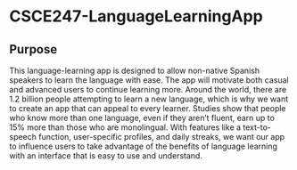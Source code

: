 # CSCE247-LanguageLearningApp

## Purpose
This language-learning app is designed to allow non-native Spanish speakers to learn the language with ease. The app will motivate both casual and advanced users to continue learning more. Around the world, there are 1.2 billion people attempting to learn a new language, which is why we want to create an app that can appeal to every learner. Studies show that people who know more than one language, even if they aren’t fluent, earn up to 15% more than those who are monolingual. With features like a text-to-speech function, user-specific profiles, and daily streaks, we want our app to influence users to take advantage of the benefits of language learning with an interface that is easy to use and understand.
